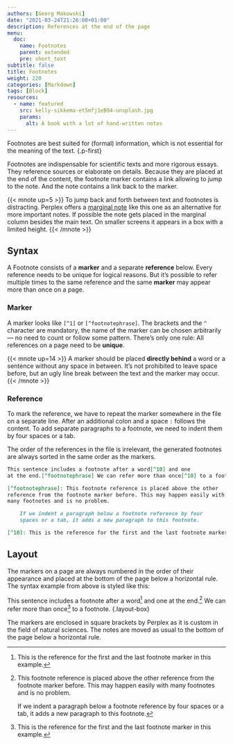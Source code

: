 ```yaml
---
authors: [Georg Makowski]
date: "2021-03-24T21:26:08+01:00"
description: References at the end of the page
menu:
  doc:
    name: Footnotes
    parent: extended
    pre: short_text
subtitle: false
title: Footnotes
weight: 220
categories: [Markdown]
tags: [Block]
resources:
  - name: featured
    src: kelly-sikkema-et5mfj1eB94-unsplash.jpg
    params:
      alt: A book with a lot of hand-written notes 
---
```


Footnotes are best suited for (formal) information, which is not essential for the meaning of the text.
{.p-first} <!--more-->

Footnotes are indispensable for scientific texts and more rigorous essays. They reference sources or elaborate on details. Because they are placed at the end of the content, the footnote marker contains a link allowing to jump to the note. And the note contains a link back to the marker.

{{< mnote up=5 >}}
To jump back and forth between text and footnotes is distracting. Perplex offers a [marginal note](/doc/enhancing/shortcode/mnote) like this one as an alternative for more important notes. If possible the note gets placed in the marginal column besides the main text. On smaller screens it appears in a box with a limited height.
{{< /mnote >}}

## Syntax

A Footnote consists of a **marker** and a separate **reference** below. Every reference needs to be unique for logical reasons. But it’s possible to refer multiple times to the same reference and the same **marker** may appear more than once on a page.

### Marker

A marker looks like `[^1]` or `[^footnotephrase]`. The brackets and the `^` character are mandatory, the name of the marker can be chosen arbitrarily — no need to count or follow some pattern. There’s only one rule: All references on a page need to be **unique**.

{{< mnote up=14 >}}
A marker should be placed **directly behind** a word or a sentence without any space in between. It’s not prohibited to leave space before, but an ugly line break between the text and the marker may occur.
{{< /mnote >}}

### Reference

To mark the reference, we have to repeat the marker somewhere in the file on a separate line. After an additional colon and a space `:` follows the content. To add separate paragraphs to a footnote, we need to indent them by four spaces or a tab.

The order of the references in the file is irrelevant, the generated footnotes are always sorted in the same order as the markers.

```md {.expand}
This sentence includes a footnote after a word[^10] and one 
at the end.[^footnotephrase] We can refer more than once[^10] to a footnote.

[^footnotephrase]: This footnote reference is placed above the other
reference from the footnote marker before. This may happen easily with
many footnotes and is no problem.

    If we indent a paragraph below a footnote reference by four
    spaces or a tab, it adds a new paragraph to this footnote.

[^10]: This is the reference for the first and the last footnote marker in this example.
```

## Layout

The markers on a page are always numbered in the order of their appearance and placed at the bottom of the page below a horizontal rule. The syntax example from above is styled like this:

This sentence includes a footnote after a word[^10]  and one at the end.[^footnotephrase] We can refer more than once[^10] to a footnote.
{.layout-box}

[^footnotephrase]: This footnote reference is placed above the other reference from the footnote marker before. This may happen easily with many footnotes and is no problem.

    If we indent a paragraph below a footnote reference by four spaces or a tab, it adds a new paragraph to this footnote.

[^10]: This is the reference for the first and the last footnote marker in this example.

The markers are enclosed in square brackets by Perplex as it is custom in the field of natural sciences. The notes are moved as usual to the bottom of the page below a horizontal rule.
